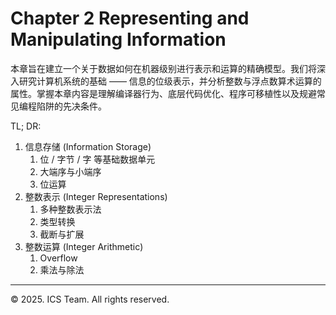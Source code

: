 # Chapter 2 Representing and Manipulating Information

本章旨在建立一个关于数据如何在机器级别进行表示和运算的精确模型。我们将深入研究计算机系统的基础 —— 信息的位级表示，并分析整数与浮点数算术运算的属性。掌握本章内容是理解编译器行为、底层代码优化、程序可移植性以及规避常见编程陷阱的先决条件。

TL; DR:

1. 信息存储 (Information Storage)
    1. 位 / 字节 / 字 等基础数据单元
    2. 大端序与小端序
    3. 位运算
2. 整数表示 (Integer Representations)
    1. 多种整数表示法
    2. 类型转换
    3. 截断与扩展
3. 整数运算 (Integer Arithmetic)
    1. Overflow
    2. 乘法与除法



------

© 2025. ICS Team. All rights reserved.